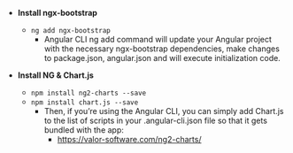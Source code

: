 ﻿- **Install ngx-bootstrap**
  - `ng add ngx-bootstrap`
    - Angular CLI ng add command will update your Angular project with the necessary ngx-bootstrap dependencies, make changes to package.json, angular.json and will execute initialization code.

- **Install NG & Chart.js**  
  	- `npm install ng2-charts --save`  
    - `npm install chart.js --save`
      - Then, if you’re using the Angular CLI, you can simply add Chart.js to the list of scripts in your .angular-cli.json file so that it gets bundled with the app:
        - https://valor-software.com/ng2-charts/